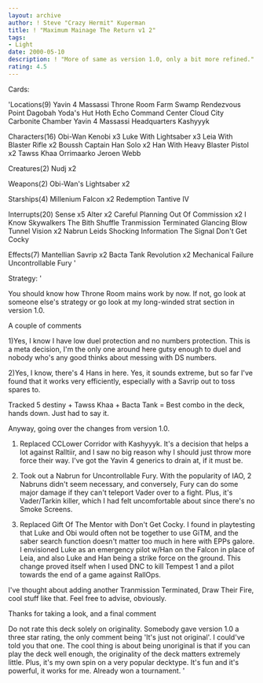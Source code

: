 ```yaml
---
layout: archive
author: ! Steve "Crazy Hermit" Kuperman
title: ! "Maximum Mainage The Return v1 2"
tags:
- Light
date: 2000-05-10
description: ! "More of same as version 1.0, only a bit more refined."
rating: 4.5
---
```

Cards: 

'Locations(9)
Yavin 4 Massassi Throne Room
Farm
Swamp
Rendezvous Point
Dagobah Yoda's Hut
Hoth Echo Command Center
Cloud City Carbonite Chamber
Yavin 4 Massassi Headquarters
Kashyyyk


Characters(16)
Obi-Wan Kenobi x3
Luke With Lightsaber x3
Leia With Blaster Rifle x2
Boussh
Captain Han Solo x2
Han With Heavy Blaster Pistol x2
Tawss Khaa
Orrimaarko
Jeroen Webb

Creatures(2)
Nudj x2

Weapons(2)
Obi-Wan's Lightsaber x2

Starships(4)
Millenium Falcon x2
Redemption
Tantive IV

Interrupts(20)
Sense x5
Alter x2
Careful Planning
Out Of Commission x2
I Know
Skywalkers
The Bith Shuffle
Tranmission Terminated
Glancing Blow
Tunnel Vision x2
Nabrun Leids
Shocking Information
The Signal
Don't Get Cocky

Effects(7)
Mantellian Savrip x2
Bacta Tank
Revolution x2
Mechanical Failure
Uncontrollable Fury '

Strategy: '

You should know how Throne Room mains work by now. If not, go look at someone else's strategy or go look at my long-winded strat section in version 1.0.

A couple of comments

1)Yes, I know I have low duel protection and no numbers protection. This is a meta decision, I'm the only one around here gutsy enough to duel and nobody who's any good thinks about messing with DS numbers.

2)Yes, I know, there's 4 Hans in here. Yes, it sounds extreme, but so far I've found that it works very efficiently, especially with a Savrip out to toss spares to.

Tracked 5 destiny + Tawss Khaa + Bacta Tank = Best combo in the deck, hands down. Just had to say it.

Anyway, going over the changes from version 1.0.

1) Replaced CCLower Corridor with Kashyyyk. It's a decision that helps a lot against Ralltiir, and I saw no big reason why I should just throw more force their way. I've got the Yavin 4 generics to drain at, if it must be.

2) Took out a Nabrun for Uncontrollable Fury. With the popularity of IAO, 2 Nabruns didn't seem necessary, and conversely, Fury can do some major damage if they can't teleport Vader over to a fight. Plus, it's Vader/Tarkin killer, which I had felt uncomfortable about since there's no Smoke Screens.

3) Replaced Gift Of The Mentor with Don't Get Cocky. I found in playtesting that Luke and Obi would often not be together to use GiTM, and the saber search function doesn't matter too much in here with EPPs galore. I envisioned Luke as an emergency pilot w/Han on the Falcon in place of Leia, and also Luke and Han being a strike force on the ground. This change proved itself when I used DNC to kill Tempest 1 and a pilot towards the end of a game against RallOps.

I've thought about adding another Tranmission Terminated, Draw Their Fire, cool stuff like that. Feel free to advise, obviously.


Thanks for taking a look, and a final comment

Do not rate this deck solely on originality. Somebody gave version 1.0 a three star rating, the only comment being 'It's just not original'. I could've told you that one. The cool thing is about being unoriginal is that if you can play the deck well enough, the originality of the deck matters extremely little. Plus, it's my own spin on a very popular decktype. It's fun and it's powerful, it works for me. Already won a tournament. '